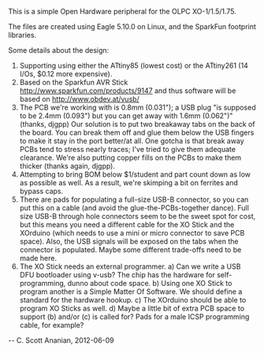 This is a simple Open Hardware peripheral for the OLPC XO-1/1.5/1.75.

The files are created using Eagle 5.10.0 on Linux, and the SparkFun
footprint libraries.

Some details about the design:

1) Supporting using either the ATtiny85 (lowest cost) or the ATtiny261
   (14 I/Os, $0.12 more expensive).
2) Based on the Sparkfun AVR Stick
    http://www.sparkfun.com/products/9147
   and thus software will be based on
    http://www.obdev.at/vusb/
3) The PCB we're working with is 0.8mm (0.031"); a USB plug "is supposed to be
   2.4mm (0.093") but you can get away with 1.6mm (0.062")" (thanks, djgpp)
   Our solution is to put two breakaway tabs on the back of the board.  You
   can break them off and glue them below the USB fingers to make it stay in
   the port better/at all.  One gotcha is that break away PCBs tend to stress
   nearly traces; I've tried to give them adequate clearance.  We're also
   putting copper fills on the PCBs to make them thicker (thanks again, djgpp).
4) Attempting to bring BOM below $1/student and part count down as low as
   possible as well.  As a result, we're skimping a bit on ferrites and
   bypass caps.
5) There are pads for populating a full-size USB-B connector, so you can
   put this on a cable (and avoid the glue-the-PCBs-together dance).
   Full size USB-B through hole connectors seem to be the sweet spot for
   cost, but this means you need a different cable for the XO Stick and the
   XOrduino (which needs to use a mini or micro connector to save PCB space).
   Also, the USB signals will be exposed on the tabs when the connector
   is populated.  Maybe some different trade-offs need to be made here.
6) The XO Stick needs an external programmer.
   a) Can we write a USB DFU bootloader using v-usb?  The chip has the
      hardware for self-programming, dunno about code space.
   b) Using one XO Stick to program another is a Simple Matter Of Software.
      We should define a standard for the hardware hookup.
   c) The XOrduino should be able to program XO Sticks as well.
   d) Maybe a little bit of extra PCB space to support (b) and/or (c) is
      called for?  Pads for a male ICSP programming cable, for example?

  -- C. Scott Ananian, 2012-06-09
